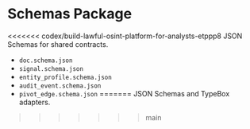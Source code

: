# Schemas Package

<<<<<<< codex/build-lawful-osint-platform-for-analysts-etppp8
JSON Schemas for shared contracts.

- `doc.schema.json`
- `signal.schema.json`
- `entity_profile.schema.json`
- `audit_event.schema.json`
- `pivot_edge.schema.json`
=======
JSON Schemas and TypeBox adapters.
>>>>>>> main

